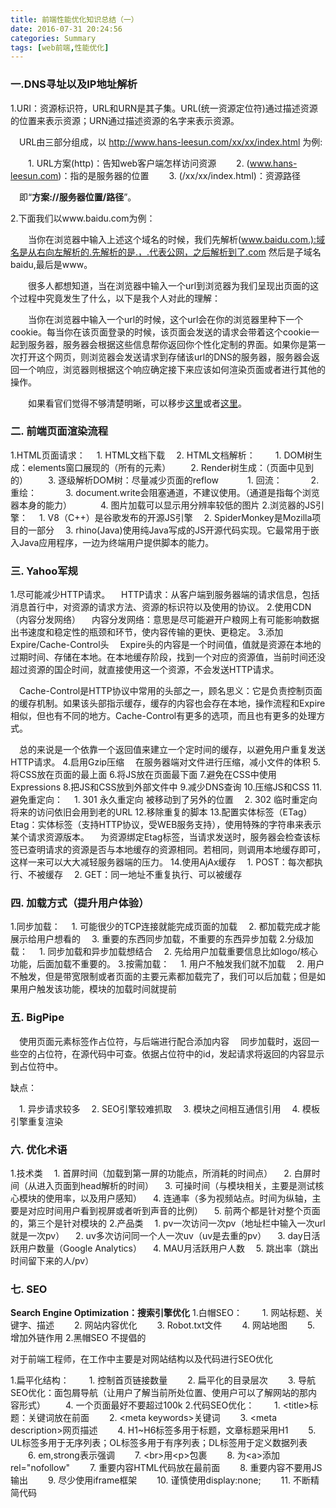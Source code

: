 ```yaml
---
title: 前端性能优化知识总结（一）
date: 2016-07-31 20:24:56
categories: Summary
tags: [web前端,性能优化]
---
```


### 一.DNS寻址以及IP地址解析 ###

1.URI：资源标识符，URL和URN是其子集。URL(统一资源定位符)通过描述资源的位置来表示资源；URN通过描述资源的名字来表示资源。

&emsp;URL由三部分组成，以 <a cursor="normal">http://www.hans-leesun.com/xx/xx/index.html</a> 为例:

&emsp;&emsp;1. URL方案(http)：告知web客户端怎样访问资源
&emsp;&emsp;2. (www.hans-leesun.com)：指的是服务器的位置
&emsp;&emsp;3. (/xx/xx/index.html)：资源路径

&emsp;即“**方案://服务器位置/路径**”。

2.下面我们以www.baidu.com为例：

&emsp;&emsp;当你在浏览器中输入上述这个域名的时候，我们先解析(www.baidu.com.):域名是从右向左解析的.先解析的是.，.代表公网，之后解析到了.com 然后是子域名baidu,最后是www。

&emsp;&emsp;很多人都想知道，当在浏览器中输入一个url到浏览器为我们呈现出页面的这个过程中究竟发生了什么，以下是我个人对此的理解：

&emsp;&emsp;当你在浏览器中输入一个url的时候，这个url会在你的浏览器里种下一个cookie。每当你在该页面登录的时候，该页面会发送的请求会带着这个cookie一起到服务器，服务器会根据这些信息帮你返回你个性化定制的界面。如果你是第一次打开这个网页，则浏览器会发送请求到存储该url的DNS的服务器，服务器会返回一个响应，浏览器则根据这个响应确定接下来应该如何渲染页面或者进行其他的操作。

&emsp;&emsp;如果看官们觉得不够清楚明晰，可以移步[这里](http://igoro.com/archive/what-really-happens-when-you-navigate-to-a-url/ "Answer")或者[这里](http://stackoverflow.com/questions/2092527/what-happens-when-you-type-in-a-url-in-browser/ "Stackoverflow Answer")。

### 二. 前端页面渲染流程 ###

1.HTML页面请求：
&emsp;1. HTML文档下载
&emsp;2. HTML文档解析：
&emsp;&emsp;1. DOM树生成：elements窗口展现的（所有的元素）
&emsp;&emsp;2. Render树生成：（页面中见到的）
&emsp;&emsp;3. 逐级解析DOM树：尽量减少页面的reflow
&emsp;&emsp;&emsp;1. 回流：
&emsp;&emsp;&emsp;2. 重绘：
&emsp;&emsp;&emsp;3. document.write会阻塞通道，不建议使用。（通道是指每个浏览器本身的能力）
&emsp;&emsp;&emsp;4. 图片加载可以显示用分辨率较低的图片
2.浏览器的JS引擎：
&emsp;1. V8（C++）是谷歌发布的开源JS引擎
&emsp;2. SpiderMonkey是Mozilla项目的一部分
&emsp;3. rhino(Java)使用纯Java写成的JS开源代码实现。它最常用于嵌入Java应用程序，一边为终端用户提供脚本的能力。

<!--more-->

### 三. Yahoo军规 ###
1.尽可能减少HTTP请求。
&emsp;HTTP请求：从客户端到服务器端的请求信息，包括消息首行中，对资源的请求方法、资源的标识符以及使用的协议。
2.使用CDN（内容分发网络）
&emsp;内容分发网络：意思是尽可能避开户粮网上有可能影响数据出书速度和稳定性的瓶颈和环节，使内容传输的更快、更稳定。
3.添加Expire/Cache-Control头
&emsp;Expire头的内容是一个时间值，值就是资源在本地的过期时间、存储在本地。在本地缓存阶段，找到一个对应的资源值，当前时间还没超过资源的国企时间，就直接使用这一个资源，不会发送HTTP请求。

&emsp;Cache-Control是HTTP协议中常用的头部之一，顾名思义：它是负责控制页面的缓存机制。如果该头部指示缓存，缓存的内容也会存在本地，操作流程和Expire相似，但也有不同的地方。Cache-Control有更多的选项，而且也有更多的处理方式。

&emsp;总的来说是一个依靠一个返回值来建立一个定时间的缓存，以避免用户重复发送HTTP请求。
4.启用Gzip压缩
&emsp;在服务器端对文件进行压缩，减小文件的体积
5.将CSS放在页面的最上面
6.将JS放在页面最下面
7.避免在CSS中使用Expressions
8.把JS和CSS放到外部文件中
9.减少DNS查询
10.压缩JS和CSS
11.避免重定向：
&emsp;1. 301 永久重定向 被移动到了另外的位置
&emsp;2. 302 临时重定向 将来的访问依旧会用到老的URL
12.移除重复的脚本
13.配置实体标签（ETag）
&emsp;Etag：实体标签（支持HTTP协议，受WEB服务支持），使用特殊的字符串来表示某个请求资源版本。
&emsp;为资源绑定Etag标签，当请求发送时，服务器会检查该标签已查明请求的资源是否与本地缓存的资源相同。若相同，则调用本地缓存即可，这样一来可以大大减轻服务器端的压力。
14.使用AjAx缓存
&emsp;1. POST：每次都执行、不被缓存
&emsp;2. GET：同一地址不重复执行、可以被缓存

### 四. 加载方式（**提升用户体验**） ###
1.同步加载：
&emsp;1. 可能很少的TCP连接就能完成页面的加载
&emsp;2. 都加载完成才能展示给用户想看的
&emsp;3. 重要的东西同步加载，不重要的东西异步加载
2.分级加载：
&emsp;1. 同步加载和异步加载想结合
&emsp;2. 先给用户加载重要信息比如logo/核心功能，后面加载不重要的。
3.按需加载：
&emsp;1. 用户不触发我们就不加载
&emsp;2. 用户不触发，但是带宽限制或者页面的主要元素都加载完了，我们可以后加载；但是如果用户触发该功能，模块的加载时间就提前

### 五. BigPipe ###
&emsp;使用页面元素标签作占位符，与后端进行配合添加内容
&emsp;同步加载时，返回一些空的占位符，在源代码中可查。依据占位符中的id，发起请求将返回的内容显示到占位符中。

缺点：
  
&emsp;1. 异步请求较多
&emsp;2. SEO引擎较难抓取
&emsp;3. 模块之间相互通信引用
&emsp;4. 模板引擎重复渲染

### 六. 优化术语 ###

1.技术类
&emsp;1. 首屏时间（加载到第一屏的功能点，所消耗的时间点）
&emsp;2. 白屏时间（从进入页面到head解析的时间）
&emsp;3. 可操时间（与模块相关，主要是测试核心模块的使用率，以及用户感知）
&emsp;4. 连通率（多为视频站点。时间为纵轴，主要是对应时间用户看到视屏或者听到声音的比例）
&emsp;5. 前两个都是针对整个页面的，第三个是针对模块的
2.产品类
&emsp;1. pv一次访问一次pv（地址栏中输入一次url就是一次pv）
&emsp;2. uv多次访问同一个人一次uv（uv是去重的pv）
&emsp;3. day日活跃用户数量（Google Analytics）
&emsp;4. MAU月活跃用户人数
&emsp;5. 跳出率（跳出时间留下来的人/pv）

### 七. SEO ###
**Search Engine Optimization：搜索引擎优化**
1.白帽SEO：
&emsp;&emsp;1. 网站标题、关键字、描述
&emsp;&emsp;2. 网站内容优化
&emsp;&emsp;3. Robot.txt文件
&emsp;&emsp;4. 网站地图
&emsp;&emsp;5. 增加外链作用
2.黑帽SEO 不提倡的

对于前端工程师，在工作中主要是对网站结构以及代码进行SEO优化
 
1.扁平化结构：
&emsp;&emsp;1. 控制首页链接数量
&emsp;&emsp;2. 扁平化的目录层次
&emsp;&emsp;3. 导航SEO优化：面包屑导航（让用户了解当前所处位置、使用户可以了解网站的那内容形式）
&emsp;&emsp;4. 一个页面最好不要超过100k
2.代码SEO优化：
&emsp;&emsp;1. &lt;title&gt;标题：关键词放在前面
&emsp;&emsp;2. &lt;meta keywords&gt;关键词
&emsp;&emsp;3. &lt;meta description&gt;网页描述
&emsp;&emsp;4. H1~H6标签多用于标题，文章标题采用H1
&emsp;&emsp;5. UL标签多用于无序列表；OL标签多用于有序列表；DL标签用于定义数据列表
&emsp;&emsp;6. em,strong表示强调
&emsp;&emsp;7. &lt;br&gt;用&lt;p&gt;包裹
&emsp;&emsp;8. 为&lt;a&gt;添加rel="nofollow"
&emsp;&emsp;7. 重要内容HTML代码放在最前面
&emsp;&emsp;8. 重要内容不要用JS输出
&emsp;&emsp;9. 尽少使用iframe框架
&emsp;&emsp;10. 谨慎使用display:none;
&emsp;&emsp;11. 不断精简代码